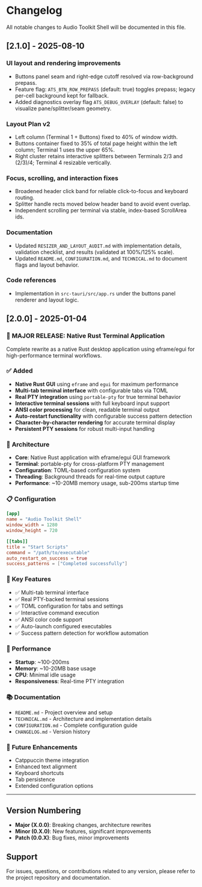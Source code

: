 # Changelog

All notable changes to Audio Toolkit Shell will be documented in this file.

## [2.1.0] - 2025-08-10

### UI layout and rendering improvements
- Buttons panel seam and right-edge cutoff resolved via row-background prepass.
- Feature flag: `ATS_BTN_ROW_PREPASS` (default: true) toggles prepass; legacy per-cell background kept for fallback.
- Added diagnostics overlay flag `ATS_DEBUG_OVERLAY` (default: false) to visualize pane/splitter/seam geometry.

### Layout Plan v2
- Left column (Terminal 1 + Buttons) fixed to 40% of window width.
- Buttons container fixed to 35% of total page height within the left column; Terminal 1 uses the upper 65%.
- Right cluster retains interactive splitters between Terminals 2/3 and (2/3)/4; Terminal 4 resizable vertically.

### Focus, scrolling, and interaction fixes
- Broadened header click band for reliable click-to-focus and keyboard routing.
- Splitter handle rects moved below header band to avoid event overlap.
- Independent scrolling per terminal via stable, index-based ScrollArea ids.

### Documentation
- Updated `RESIZER_AND_LAYOUT_AUDIT.md` with implementation details, validation checklist, and results (validated at 100%/125% scale).
- Updated `README.md`, `CONFIGURATION.md`, and `TECHNICAL.md` to document flags and layout behavior.

### Code references
- Implementation in `src-tauri/src/app.rs` under the buttons panel renderer and layout logic.

## [2.0.0] - 2025-01-04

### 🎉 **MAJOR RELEASE: Native Rust Terminal Application**

Complete rewrite as a native Rust desktop application using eframe/egui for high-performance terminal workflows.

### ✅ **Added**
- **Native Rust GUI** using `eframe` and `egui` for maximum performance
- **Multi-tab terminal interface** with configurable tabs via TOML
- **Real PTY integration** using `portable-pty` for true terminal behavior
- **Interactive terminal sessions** with full keyboard input support
- **ANSI color processing** for clean, readable terminal output
- **Auto-restart functionality** with configurable success pattern detection
- **Character-by-character rendering** for accurate terminal display
- **Persistent PTY sessions** for robust multi-input handling

### 🔧 **Architecture**
- **Core**: Native Rust application with eframe/egui GUI framework
- **Terminal**: portable-pty for cross-platform PTY management
- **Configuration**: TOML-based configuration system
- **Threading**: Background threads for real-time output capture
- **Performance**: ~10-20MB memory usage, sub-200ms startup time

### 📋 **Configuration**
```toml
[app]
name = "Audio Toolkit Shell"
window_width = 1280
window_height = 720

[[tabs]]
title = "Start Scripts"
command = "/path/to/executable"
auto_restart_on_success = true
success_patterns = ["Completed successfully"]
```

### 🎯 **Key Features**
- ✅ Multi-tab terminal interface
- ✅ Real PTY-backed terminal sessions
- ✅ TOML configuration for tabs and settings
- ✅ Interactive command execution
- ✅ ANSI color code support
- ✅ Auto-launch configured executables
- ✅ Success pattern detection for workflow automation

### 🚀 **Performance**
- **Startup**: ~100-200ms
- **Memory**: ~10-20MB base usage
- **CPU**: Minimal idle usage
- **Responsiveness**: Real-time PTY integration

### 📚 **Documentation**
- `README.md` - Project overview and setup
- `TECHNICAL.md` - Architecture and implementation details
- `CONFIGURATION.md` - Complete configuration guide
- `CHANGELOG.md` - Version history

### 🔮 **Future Enhancements**
- Catppuccin theme integration
- Enhanced text alignment
- Keyboard shortcuts
- Tab persistence
- Extended configuration options

---

## Version Numbering

- **Major (X.0.0)**: Breaking changes, architecture rewrites
- **Minor (0.X.0)**: New features, significant improvements
- **Patch (0.0.X)**: Bug fixes, minor improvements

## Support

For issues, questions, or contributions related to any version, please refer to the project repository and documentation.



